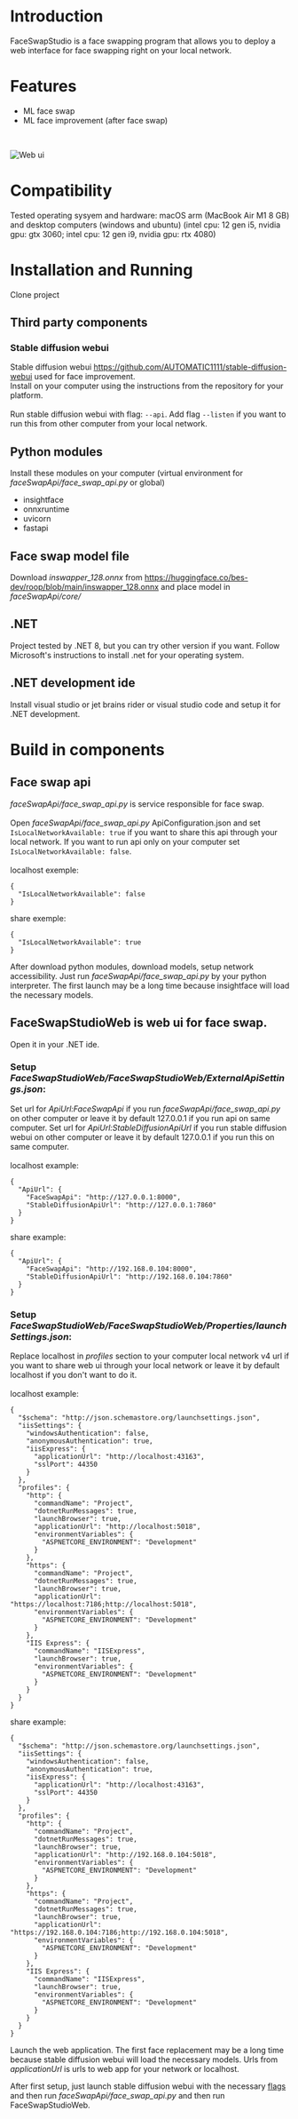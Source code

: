 # Introduction

FaceSwapStudio is a face swapping program that allows you to deploy a web interface for face swapping right on your local network.

# Features
* ML face swap
* ML face improvement (after face swap)

<br/>

![Web ui](_read_me_resurces/UiPreview.jpeg)

# Compatibility
Tested operating sysyem and hardware: macOS arm (MacBook Air M1 8 GB) and desktop computers (windows and ubuntu) (intel cpu: 12 gen i5, nvidia gpu: gtx 3060; intel cpu: 12 gen i9, nvidia gpu:  rtx 4080)

# Installation and Running
Clone project

## Third party components

### Stable diffusion webui
Stable diffusion webui https://github.com/AUTOMATIC1111/stable-diffusion-webui used for face improvement.
<br/>
Install on your computer using the instructions from the repository for your platform.
<br/>
<br/>
Run stable diffusion webui with flag: `--api`. Add flag `--listen` if you want to run this from other computer from your local network.

## Python modules
Install these modules on your computer (virtual environment for *faceSwapApi/face_swap_api.py* or global)
* insightface
* onnxruntime
* uvicorn
* fastapi

## Face swap model file
Download *inswapper_128.onnx* from https://huggingface.co/bes-dev/roop/blob/main/inswapper_128.onnx and place model in *faceSwapApi/core/*

## .NET
Project tested by .NET 8, but you can try other version if you want. Follow Microsoft's instructions to install .net for your operating system.

## .NET development ide
Install visual studio or jet brains rider or visual studio code and setup it for .NET development.

# Build in components

## Face swap api
*faceSwapApi/face_swap_api.py* is service responsible for face swap.
<br/>
<br/>
Open *faceSwapApi/face_swap_api.py* ApiConfiguration.json and set `IsLocalNetworkAvailable: true` if you want to share this api through your local network. If you want to run api only on your computer set `IsLocalNetworkAvailable: false`.
<br/>
<br/>
localhost exemple:
```
{
  "IsLocalNetworkAvailable": false
}

```
share exemple:
```
{
  "IsLocalNetworkAvailable": true
}
```

After download python modules, download models, setup network accessibility. Just run *faceSwapApi/face_swap_api.py* by your python interpreter.
The first launch may be a long time because insightface will load the necessary models.

## FaceSwapStudioWeb is web ui for face swap.
Open it in your .NET ide.

### Setup *FaceSwapStudioWeb/FaceSwapStudioWeb/ExternalApiSettings.json*:

Set url for *ApiUrl:FaceSwapApi* if you run *faceSwapApi/face_swap_api.py* on other computer or leave it by default 127.0.0.1 if you run api on same computer.
Set url for *ApiUrl:StableDiffusionApiUrl* if you run stable diffusion webui on other computer or leave it by default 127.0.0.1 if you run this on same computer.
<br/>
<br/>
localhost example:

```
{
  "ApiUrl": {
    "FaceSwapApi": "http://127.0.0.1:8000",
    "StableDiffusionApiUrl": "http://127.0.0.1:7860"
  }
}
```

share example:
```
{
  "ApiUrl": {
    "FaceSwapApi": "http://192.168.0.104:8000",
    "StableDiffusionApiUrl": "http://192.168.0.104:7860"
  }
}
```
### Setup *FaceSwapStudioWeb/FaceSwapStudioWeb/Properties/launchSettings.json*:
Replace localhost in *profiles* section to your computer local network v4 url if you want to share web ui through your local network or leave it by default localhost if you don't want to do it.
<br/>
<br/>
localhost example:
```
{
  "$schema": "http://json.schemastore.org/launchsettings.json",
  "iisSettings": {
    "windowsAuthentication": false,
    "anonymousAuthentication": true,
    "iisExpress": {
      "applicationUrl": "http://localhost:43163",
      "sslPort": 44350
    }
  },
  "profiles": {
    "http": {
      "commandName": "Project",
      "dotnetRunMessages": true,
      "launchBrowser": true,
      "applicationUrl": "http://localhost:5018",
      "environmentVariables": {
        "ASPNETCORE_ENVIRONMENT": "Development"
      }
    },
    "https": {
      "commandName": "Project",
      "dotnetRunMessages": true,
      "launchBrowser": true,
      "applicationUrl": "https://localhost:7186;http://localhost:5018",
      "environmentVariables": {
        "ASPNETCORE_ENVIRONMENT": "Development"
      }
    },
    "IIS Express": {
      "commandName": "IISExpress",
      "launchBrowser": true,
      "environmentVariables": {
        "ASPNETCORE_ENVIRONMENT": "Development"
      }
    }
  }
}
```

share example:
```
{
  "$schema": "http://json.schemastore.org/launchsettings.json",
  "iisSettings": {
    "windowsAuthentication": false,
    "anonymousAuthentication": true,
    "iisExpress": {
      "applicationUrl": "http://localhost:43163",
      "sslPort": 44350
    }
  },
  "profiles": {
    "http": {
      "commandName": "Project",
      "dotnetRunMessages": true,
      "launchBrowser": true,
      "applicationUrl": "http://192.168.0.104:5018",
      "environmentVariables": {
        "ASPNETCORE_ENVIRONMENT": "Development"
      }
    },
    "https": {
      "commandName": "Project",
      "dotnetRunMessages": true,
      "launchBrowser": true,
      "applicationUrl": "https://192.168.0.104:7186;http://192.168.0.104:5018",
      "environmentVariables": {
        "ASPNETCORE_ENVIRONMENT": "Development"
      }
    },
    "IIS Express": {
      "commandName": "IISExpress",
      "launchBrowser": true,
      "environmentVariables": {
        "ASPNETCORE_ENVIRONMENT": "Development"
      }
    }
  }
}
```
Launch the web application. The first face replacement may be a long time because stable diffusion webui will load the necessary models.
Urls from *applicationUrl* is urls to web app for your network or localhost.

After first setup, just launch stable diffusion webui with the necessary [flags](#stable-diffusion-webui) and then run *faceSwapApi/face_swap_api.py* and then run FaceSwapStudioWeb.